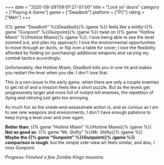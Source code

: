 +++
date = "2020-08-09T09:07:27-07:00"
title = "Lock yo' doors"
category = ["Playing A Game"]
game = ["Deadbolt"]
platform = ["PC"]
rating = ["Meh"]
+++

{{% game "Deadbolt" %}}Deadbolt{{% /game %}} feels like a mildly-{{% game "Gunpoint" %}}Gunpoint{{% /game %}} twist on {{% game "Hotline Miami" %}}Hotline Miami{{% /game %}}.  I love being able to see the level zoomed out, and plan my approach; I love the environmental opportunities to move through air ducts, or flip over a table for cover; I love the flexibility afforded by finding (or purchasing) additional weapons and varying my combat tactics accordingly.

Unfortunately, like Hotline Miami, Deadbolt kills you in one hit and makes you restart the level when you die.  I don't love that.

This is a non-issue in the early game, when there are only a couple enemies to get rid of and a mission feels like a short puzzle.  But as the levels get progressively larger and more full of instant-kill enemies, the repetition of dying and retrying just gets too annoying.

As much fun as the sneak-and-assassinate action is, and as curious as I am to see new weapons and environments, I don't have enough patience to keep trying a level over and over again.

<b>Better than</b>: {{% game "Hotline Miami" %}}Hotline Miami{{% /game %}}  
<b>Not as good as</b>: {{% game "Mr. Shifty" %}}Mr. Shifty{{% /game %}}  
<b>Maybe the {{% game "Gunpoint" %}}Gunpoint{{% /game %}} comparison is rough</b>: but the simple side-view art feels similar, and also, I miss Gunpoint.

<i>Progress: Finished a few Zombie Kingz missions.</i>
